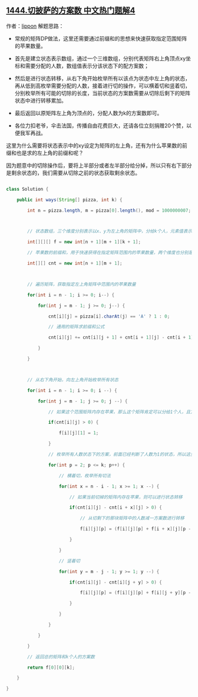 ## [1444.切披萨的方案数 中文热门题解4](https://leetcode.cn/problems/number-of-ways-of-cutting-a-pizza/solutions/100000/java-dong-tai-gui-hua-by-lippon-5shq)

作者：[lippon](https://leetcode.cn/u/lippon)
解题思路：
- 常规的矩阵DP做法，这里还需要通过前缀和的思想来快速获取指定范围矩阵的苹果数量。
- 首先是建立状态表示数组，通过一个三维数组，分别代表矩阵右上角顶点xy坐标和需要分配的人数，数组值表示分该状态下的配方案数；
- 然后是进行状态转移，从右下角开始枚举所有以该点为状态中左上角的状态，再从低到高枚举需要分配的人数，接着进行切的操作，可以横着切和竖着切，分别枚举所有可能的切除的长度，当前状态的方案数需要从切除后剩下的矩阵状态中进行转移累加。
- 最后返回以原矩阵左上角为顶点的，分配人数为k的方案数即可。
- 各位力扣老爷，伞击法国，传播自由花费巨大，还请各位立刻捐赠20个赞，以便我军再战。

这里为什么需要将状态表示中的xy设定为矩阵的左上角，还有为什么苹果数的前缀和也是求的左上角的前缀和呢？
因为题意中的切除操作后，要将上半部分或者左半部分给分掉，所以只有右下部分是剩余状态的，我们需要从切除之前的状态获取剩余状态。
``` java
class Solution {
    public int ways(String[] pizza, int k) {
        int n = pizza.length, m = pizza[0].length(), mod = 1000000007;

        // 状态数组，三个维度分别表示以x、y为左上角的矩阵中，分给k个人，元素值表示方案数
        int[][][] f = new int[n + 1][m + 1][k + 1];
        // 苹果数的前缀和，用于快速获得在指定矩阵范围内的苹果数量，两个维度也分别是左上角的x、y
        int[][] cnt = new int[n + 1][m + 1];

        // 遍历矩阵，获取指定左上角矩阵中范围内的苹果数量
        for(int i = n - 1; i >= 0; i--) {
            for(int j = m - 1; j >= 0; j--) {
                cnt[i][j] = pizza[i].charAt(j) == 'A' ? 1 : 0;
                // 通用的矩阵求前缀和公式
                cnt[i][j] += cnt[i][j + 1] + cnt[i + 1][j] - cnt[i + 1][j + 1];
            }
        }

        // 从右下角开始，向左上角开始枚举所有状态
        for(int i = n - 1; i >= 0; i --) {
            for(int j = m - 1; j >= 0; j --) {
                // 如果这个范围矩阵内存在苹果，那么这个矩阵肯定可以分给1个人，且方案数为1
                if(cnt[i][j] > 0) {
                    f[i][j][1] = 1;
                }
                // 枚举所有人数状态下的方案，前面已经判断了人数为1的状态，所以这里只需要从2开始枚举
                for(int p = 2; p <= k; p++) {
                    // 横着切，枚举所有切法
                    for(int x = n - i - 1; x >= 1; x --) {
                        // 如果当前切掉的矩阵内存在苹果，则可以进行状态转移
                        if(cnt[i][j] - cnt[i + x][j] > 0) {
                            // 从切剩下的那块矩阵中的人数减一方案数进行转移
                            f[i][j][p] = (f[i][j][p] + f[i + x][j][p - 1]) % mod;
                        }
                    }
                    // 竖着切
                    for(int y = m - j - 1; y >= 1; y --) {
                        if(cnt[i][j] - cnt[i][j + y] > 0) {
                            f[i][j][p] = (f[i][j][p] + f[i][j + y][p - 1]) % mod;
                        }
                    }
                }
            }
        }
        // 返回总的矩阵和k个人的方案数
        return f[0][0][k];
    }
}
```
